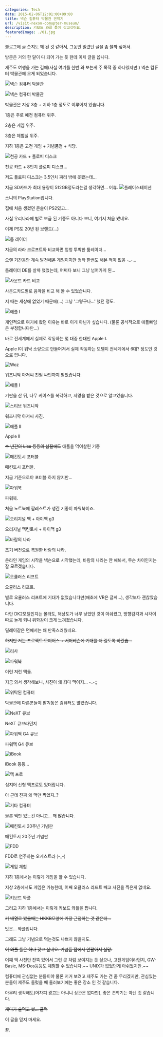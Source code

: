 ```yaml
---
categories: Tech
date: 2015-02-06T12:01:00+09:00
title: 넥슨 컴퓨터 박물관 견학기
url: /visit-nexon-comupter-museum/
description: 키보드 와플 틀이 갖고싶어요.
featuredImage: ./01.jpg
---
```


블로그에 글 쓴지도 꽤 된 것 같아서, 그동안 밀렸던 글을 좀 쓸까 싶어서.

방문은 거의 한 달이 다 되어 가는 듯 한데 이제 글을 씁니다.

제주도 여행을 가는 김에(사실 여기를 한번 와 보는게 주 목적 중 하나였지만.) 넥슨 컴퓨터 박물관에 오게 되었습니다.

![넥슨 컴퓨터 박물관](01.jpg)

![넥슨 컴퓨터 박물관](02.jpg)

박물관은 지상 3층 + 지하 1층 정도로 이루어져 있습니다.

1층은 주로 예전 컴퓨터 위주.

2층은 게임 위주.

3층은 체험실 위주.

지하 1층은 고전 게임 + 기념품점 + 식당.

![천공 카드 + 플로피 디스크](03.jpg)

천공 카드 + 8인치 플로피 디스크...

저도 플로피 디스크는 3.5인치 짜리 밖에 못봤는데...

지금 SD카드가 최대 용량이 512GB정도라는걸 생각하면... 어휴.
![플레이스테이션](04.jpg)

소니의 PlayStation입니다.

집에 처음 생겼던 콘솔이 PS2였고...

사실 우리나라에 별로 보급 된 기종도 아니다 보니, 여기서 처음 봤네요.

이제 PS도 20년 된 브랜드(...)

![툼 레이더](05.jpg)

지금의 라라 크로프트와 비교하면 엄청 투박한 툼레이더...

오랜 기간동안 계속 발전해온 게임이지만 정작 한번도 해본 적이 없음 -\_-...

툼레이더 DE를 살까 했었는데, 어쩌다 보니 그냥 넘어가게 된...

![사운드 카드 비교](06.jpg)

사운드카드별로 음악을 비교 해 볼 수 있었습니다.

저 때는 세상에 없었기 때문에(...) 그냥 '그렇구나...' 했던 정도.

![애플 I](07.jpg)

개인적으로 여기에 왔던 이유는 바로 이게 아닌가 싶습니다. (물론 공식적으로 애플빠임은 부정합니다만...)

바로 전세계에서 실제로 작동하는 몇 대중 한대인 Apple I.

Apple I이 워낙 소량으로 만들어져서 실제 작동하는 모델이 전세계에서 6대? 정도인 것으로 압니다.

![Woz](08.jpg)

워즈니악 아저씨 친필 싸인까지 받았습니다.

![애플 I](09.jpg)

기판을 산 뒤, 나무 케이스를 복각하고, 서명을 받은 것으로 알고있습니다.

![스티브 워즈니악](10.jpg)

워즈니악 아저씨 사진.

![애플 II](11.jpg)

Apple II

~~수 년간의 Lisa 등등의 삽질에도~~ 애플을 먹여살린 기종

![매킨토시 포터블](12.jpg)

매킨토시 포터블.

지금 기준으로야 포터블 하지 않지만...

![파워북](13.jpg)

파워북.

처음 노트북에 팜레스트가 생긴 기종이 파워북이죠.

![오리지널 맥 + 아이맥 g3](14.jpg)

오리지널 맥킨토시 + 아이맥 g3

![바람의 나라](15.jpg)

초기 버전으로 복원한 바람의 나라.

온라인 게임의 시작을 넥슨으로 시작했는데, 바람의 나라는 안 해봐서, 무슨 차이인지는 잘 모르겠습니다.

![오큘러스 리프트](16.jpg)

오큘러스 리프트.

별로 오큘러스 리프트에 기대가 없었습니다만(애초에 VR은 글쎄...), 생각보다 괜찮았습니다.

다만 DK2모델인지는 몰라도, 해상도가 너무 낮았던 것이 아쉬웠고, 방향감각과 시각이 따로 놀게 되니 위화감이 크게 느껴졌습니다.

딜레이같은 면에서는 꽤 만족스러웠네요.

~~하지만 저는 프로젝트 모피어스 + 서머레슨에 기대를 더 걸도록 하겠습...~~

![리사](17.jpg)

![파워북](18.jpg)

이런 저런 맥들.

지금 와서 생각해보니, 사진이 왜 죄다 맥이지... -\_-;;

![위탁된 컴퓨터](19.jpg)

박물관에 다른분들이 맡겨놓은 컴퓨터도 많았습니다.

![NeXT 큐브](20.jpg)

NeXT 큐브라던지

![파워맥 G4 큐브](21.jpg)

파워맥 G4 큐브

![iBook](22.jpg)

iBook 등등...

![맥 프로](23.jpg)

심지어 신형 맥프로도 있더랍니다.

아 근데 진짜 왜 맥만 찍었지..?

![기타 컴퓨터](24.jpg)

물론 맥만 있는건 아니고... 꽤 많습니다.

![매킨토시 20주년 기념판](25.jpg)

매킨토시 20주년 기념판

![FDD](26.jpg)

FDD로 연주하는 오케스트라 (-\_-)

![게임 체험](27.jpg)

지하 1층에서는 이렇게 게임을 할 수 있습니다.

지상 2층에서도 게임은 가능한데, 어째 오큘러스 리프트 빼고 사진을 찍은게 없네요.

![키보드 와플](28.jpg)

그리고 지하 1층에서는 이렇게 키보드 와플을 팝니다.

~~키 배열로 봤을때는 HKKB모양에 가장 근접하는 것 같은데...~~

맛은... 와플입니다.

그래도 그냥 기념으로 먹는것도 나쁘지 않을지도.

~~이 와플 틀은 하나 갖고 싶네요. 기념품 점에서 안팔아서 실망.~~

어째 맥 사진만 잔뜩 있어서 그런 곳 처럼 보여지는 듯 싶으나, 고전게임이라던지, GW-Basic, MS-Dos등등도 체험할 수 있습니다.~~ UNIX가 없었던게 아쉬웠지만.~~

컴퓨터에 관심없는 분들이야 물론 저거 보려고 제주도 가는 건 좀 무리겠지만, 관심있는 분들이 제주도 들렀을 때 둘러보기에는 좋은 장소 인 것 같습니다.

아무리 생각해도(어차피 광고는 아니니 상관은 없다만), 좋은 견학기는 아닌 것 같습니다.

~~게다가 술먹고 썼... 쿨럭~~

이 글을 믿지 마세요.

끝.
